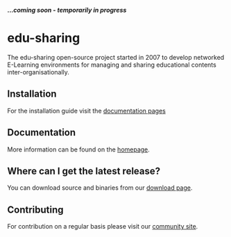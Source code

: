 **..._coming soon - temporarily in progress_**

# edu-sharing
The edu-sharing open-source project started in 2007 to develop networked E-Learning environments for managing and sharing educational contents inter-organisationally.

Installation
------------
For the installation guide visit the [documentation pages](http://docs.edu-sharing.com/confluence/edp/de)

Documentation
-------------
More information can be found on the [homepage](http://www.edu-sharing.com).

Where can I get the latest release?
-----------------------------------
You can download source and binaries from our [download page](http://edu-sharing.com/downloads/?lang=en).

Contributing
------------
For contribution on a regular basis please visit our [community site](http://edu-sharing-network.org/?lang=en).
